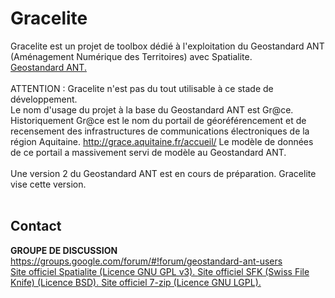 # Gracelite
Gracelite est un projet de toolbox d&eacute;di&eacute; &agrave; l'exploitation du Geostandard ANT (Am&eacute;nagement Num&eacute;rique des Territoires) avec Spatialite. <br>
<a href="http://www.territoires-ville.cerema.fr/geostandard-amenagement-numerique-a350.html"> Geostandard ANT. </a>
<br>
<br>
ATTENTION : Gracelite n'est pas du tout utilisable à ce stade de d&eacute;veloppement. 
<br>
Le nom d'usage du projet &agrave; la base du Geostandard ANT est Gr@ce. Historiquement Gr@ce est le nom du portail de g&eacute;or&eacute;f&eacute;rencement et de recensement des infrastructures de communications &eacute;lectroniques de la r&eacute;gion Aquitaine. <a href="http://grace.aquitaine.fr/accueil/"> http://grace.aquitaine.fr/accueil/ </a> Le mod&egrave;le de donn&eacute;es de ce portail a massivement servi de mod&egrave;le au Geostandard ANT. <br>
<br>
Une version 2 du Geostandard ANT est en cours de pr&eacute;paration. Gracelite vise cette version.  
<br>
<h2>Contact</h2>
<b>GROUPE DE DISCUSSION</b><br>
<a href="https://groups.google.com/forum/#!forum/geostandard-ant-users"> https://groups.google.com/forum/#!forum/geostandard-ant-users</a>
<br>
<a href="http://www.gaia-gis.it/gaia-sins/"> Site officiel Spatialite (Licence GNU GPL v3). </a>
<a href="http://stahlworks.com/dev/swiss-file-knife.html"> Site officiel SFK (Swiss File Knife) (Licence BSD). </a>
<a href="http://www.7-zip.org/"> Site officiel 7-zip (Licence GNU LGPL). </a>
